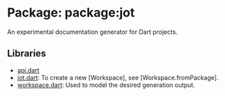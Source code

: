 # Package: package:jot

An experimental documentation generator for Dart projects.

## Libraries

- [api.dart](api.md)
- [jot.dart](jot.md): To create a new [Workspace], see [Workspace.fromPackage].
- [workspace.dart](workspace.md): Used to model the desired generation output.
